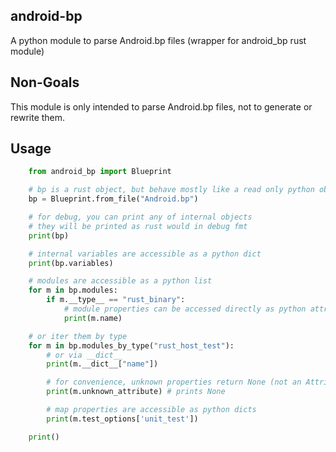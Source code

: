 ## android-bp

A python module to parse Android.bp files (wrapper for android_bp rust module)

## Non-Goals

This module is only intended to parse Android.bp files, not to generate or rewrite them.

## Usage

```python
    from android_bp import Blueprint

    # bp is a rust object, but behave mostly like a read only python object
    bp = Blueprint.from_file("Android.bp")

    # for debug, you can print any of internal objects
    # they will be printed as rust would in debug fmt
    print(bp)

    # internal variables are accessible as a python dict
    print(bp.variables)

    # modules are accessible as a python list
    for m in bp.modules:
        if m.__type__ == "rust_binary":
            # module properties can be accessed directly as python attributes
            print(m.name)

    # or iter them by type
    for m in bp.modules_by_type("rust_host_test"):
        # or via __dict__
        print(m.__dict__["name"])

        # for convenience, unknown properties return None (not an AttributeError)
        print(m.unknown_attribute) # prints None

        # map properties are accessible as python dicts
        print(m.test_options['unit_test'])

    print()
```
